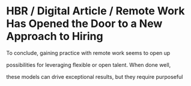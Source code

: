 # HBR / Digital Article / Remote Work Has Opened the Door to a New Approach to Hiring

To conclude, gaining practice with remote work seems to open up

possibilities for leveraging ﬂexible or open talent. When done well,

these models can drive exceptional results, but they require purposeful